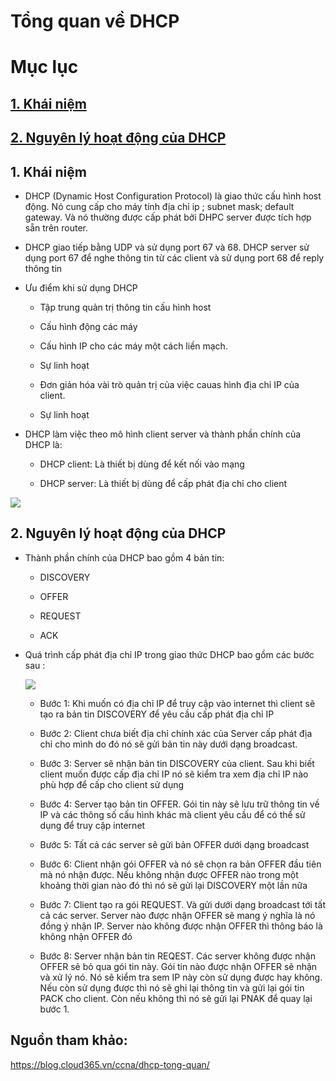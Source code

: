 # Tổng quan về DHCP

# Mục lục

## [1. Khái niệm]()

## [2. Nguyên lý hoạt động của DHCP]()

## 1. Khái niệm

- DHCP (Dynamic Host Configuration Protocol) là giao thức cấu hình host động. Nó cung cấp cho máy tính địa chỉ ip ; subnet mask; default gateway. Và nó thường được cấp phát bởi DHPC server được tích hợp sẵn trên router.

- DHCP giao tiếp bằng UDP và sử dụng port 67 và 68. DHCP server sử dụng port 67 để nghe thông tin từ các client và sử dụng port 68 để reply thông tin

- Ưu điểm khi sử dụng DHCP

    - Tập trung quản trị thông tin cấu hình host

    - Cấu hình động các máy

    - Cấu hình IP cho các máy một cách liền mạch.

    - Sự linh hoạt

    - Đơn giản hóa vài trò quản trị của việc cauas hình địa chỉ IP của client.

    - Sự linh hoạt

- DHCP làm việc theo mô hình client server và thành phần chính của DHCP là:

    - DHCP client: Là thiết bị dùng để kết nối vào mạng

    - DHCP server: Là thiết bị dùng để cấp phát địa chỉ cho client

<img src="https://imgur.com/Q93mSGj.png">

## 2. Nguyên lý hoạt động của DHCP

- Thành phần chính của DHCP bao gồm 4 bản tin:

    - DISCOVERY

    - OFFER

    - REQUEST

    - ACK

- Quá trình cấp phát địa chỉ IP trong giao thức DHCP bao gồm các bước sau : 
    
    <img src="https://imgur.com/1rexBMa.png">

    - Bước 1: Khi muốn có địa chỉ IP để truy cập vào internet thì client sẽ tạo ra bản tin DISCOVERY để yêu cầu cấp phát địa chỉ IP

    - Bước 2: Client chưa biết địa chỉ chính xác của Server cấp phát địa chỉ cho mình do đó nó sẽ gửi bản tin này dưới dạng broadcast.

    - Bước 3: Server sẽ nhận bản tin DISCOVERY của client. Sau khi biết client muốn được cấp địa chỉ IP nó sẽ kiểm tra xem địa chỉ IP nào phù hợp để cấp cho client sử dụng

    - Bước 4: Server tạo bản tin OFFER. Gói tin này sẽ lưu trữ thông tin về IP và các thông số cấu hình khác mà client yêu cầu để có thể sử dụng để truy cập internet

    - Bước 5: Tất cả các server sẽ gửi bản OFFER dưới dạng broadcast

    - Bước 6: Client nhận gói OFFER và nó sẽ chọn ra bản OFFER đầu tiên mà nó nhận được. Nếu không nhận được OFFER nào trong một khoảng thời gian nào đó thì nó sẽ gửi lại DISCOVERY một lần nữa

    - Bước 7: Client tạo ra gói REQUEST. Và gửi dưới dạng broadcast tới tất cả các server. Server nào được nhận OFFER sẽ mang ý nghĩa là nó đồng ý nhận IP. Server nào không được nhận OFFER thì thông báo là không nhận OFFER đó

    - Bước 8: Server nhận bản tin REQEST. Các server không được nhận OFFER sẽ bỏ qua gói tin này. Gói tin nào được nhận OFFER sẽ nhận và xử lý nó. Nó sẽ kiểm tra sem IP này còn sử dụng được hay không. Nếu còn sử dụng được thì nó sẽ ghi lại thông tin và gửi lại gói tin PACK cho client. Còn nếu không thì nó sẽ gửi lại PNAK để quay lại bước 1.

## Nguồn tham khảo:

https://blog.cloud365.vn/ccna/dhcp-tong-quan/